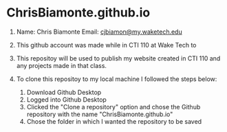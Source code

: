 # ChrisBiamonte.github.io
1. Name: Chris Biamonte
   Email: cjbiamon@my.waketech.edu
   
2. This github account was made while in CTI 110 at Wake Tech to  

3. This repositoy will be used to publish my website created in CTI 110 and any projects made in that class.

4. To clone this repositoy to my local machine I followed the steps below:
	1. Download Github Desktop
	2. Logged into Github Desktop
	3. Clicked the "Clone a repository" option and chose the Github repository with the name "ChrisBiamonte.github.io"
	4. Chose the folder in which I wanted the repository to be saved

	
	